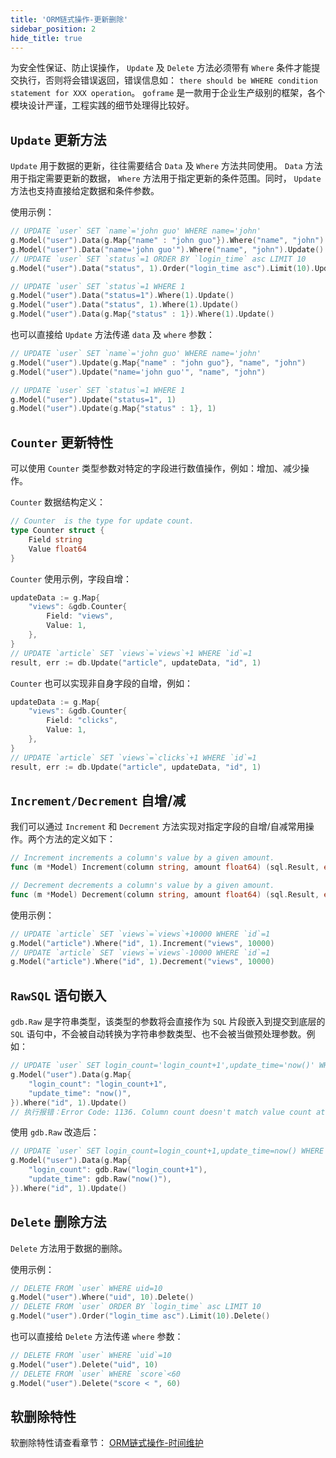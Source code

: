 ```yaml
---
title: 'ORM链式操作-更新删除'
sidebar_position: 2
hide_title: true
---
```


为安全性保证、防止误操作， `Update` 及 `Delete` 方法必须带有 `Where` 条件才能提交执行，否则将会错误返回，错误信息如： `there should be WHERE condition statement for XXX operation`。 `goframe` 是一款用于企业生产级别的框架，各个模块设计严谨，工程实践的细节处理得比较好。

## `Update` 更新方法

`Update` 用于数据的更新，往往需要结合 `Data` 及 `Where` 方法共同使用。 `Data` 方法用于指定需要更新的数据， `Where` 方法用于指定更新的条件范围。同时， `Update` 方法也支持直接给定数据和条件参数。

使用示例：

```go
// UPDATE `user` SET `name`='john guo' WHERE name='john'
g.Model("user").Data(g.Map{"name" : "john guo"}).Where("name", "john").Update()
g.Model("user").Data("name='john guo'").Where("name", "john").Update()
// UPDATE `user` SET `status`=1 ORDER BY `login_time` asc LIMIT 10
g.Model("user").Data("status", 1).Order("login_time asc").Limit(10).Update()

// UPDATE `user` SET `status`=1 WHERE 1
g.Model("user").Data("status=1").Where(1).Update()
g.Model("user").Data("status", 1).Where(1).Update()
g.Model("user").Data(g.Map{"status" : 1}).Where(1).Update()
```

也可以直接给 `Update` 方法传递 `data` 及 `where` 参数：

```go
// UPDATE `user` SET `name`='john guo' WHERE name='john'
g.Model("user").Update(g.Map{"name" : "john guo"}, "name", "john")
g.Model("user").Update("name='john guo'", "name", "john")

// UPDATE `user` SET `status`=1 WHERE 1
g.Model("user").Update("status=1", 1)
g.Model("user").Update(g.Map{"status" : 1}, 1)
```

## `Counter` 更新特性

可以使用 `Counter` 类型参数对特定的字段进行数值操作，例如：增加、减少操作。

`Counter` 数据结构定义：

```go
// Counter  is the type for update count.
type Counter struct {
    Field string
    Value float64
}
```

`Counter` 使用示例，字段自增：

```go
updateData := g.Map{
    "views": &gdb.Counter{
        Field: "views",
        Value: 1,
    },
}
// UPDATE `article` SET `views`=`views`+1 WHERE `id`=1
result, err := db.Update("article", updateData, "id", 1)
```

`Counter` 也可以实现非自身字段的自增，例如：

```go
updateData := g.Map{
    "views": &gdb.Counter{
        Field: "clicks",
        Value: 1,
    },
}
// UPDATE `article` SET `views`=`clicks`+1 WHERE `id`=1
result, err := db.Update("article", updateData, "id", 1)
```

## `Increment/Decrement` 自增/减

我们可以通过 `Increment` 和 `Decrement` 方法实现对指定字段的自增/自减常用操作。两个方法的定义如下：

```go
// Increment increments a column's value by a given amount.
func (m *Model) Increment(column string, amount float64) (sql.Result, error)

// Decrement decrements a column's value by a given amount.
func (m *Model) Decrement(column string, amount float64) (sql.Result, error)
```

使用示例：

```go
// UPDATE `article` SET `views`=`views`+10000 WHERE `id`=1
g.Model("article").Where("id", 1).Increment("views", 10000)
// UPDATE `article` SET `views`=`views`-10000 WHERE `id`=1
g.Model("article").Where("id", 1).Decrement("views", 10000)
```

## `RawSQL` 语句嵌入

`gdb.Raw` 是字符串类型，该类型的参数将会直接作为 `SQL` 片段嵌入到提交到底层的 `SQL` 语句中，不会被自动转换为字符串参数类型、也不会被当做预处理参数。例如：

```go
// UPDATE `user` SET login_count='login_count+1',update_time='now()' WHERE id=1
g.Model("user").Data(g.Map{
    "login_count": "login_count+1",
    "update_time": "now()",
}).Where("id", 1).Update()
// 执行报错：Error Code: 1136. Column count doesn't match value count at row 1
```

使用 `gdb.Raw` 改造后：

```go
// UPDATE `user` SET login_count=login_count+1,update_time=now() WHERE id=1
g.Model("user").Data(g.Map{
    "login_count": gdb.Raw("login_count+1"),
    "update_time": gdb.Raw("now()"),
}).Where("id", 1).Update()
```

## `Delete` 删除方法

`Delete` 方法用于数据的删除。

使用示例：

```go
// DELETE FROM `user` WHERE uid=10
g.Model("user").Where("uid", 10).Delete()
// DELETE FROM `user` ORDER BY `login_time` asc LIMIT 10
g.Model("user").Order("login_time asc").Limit(10).Delete()
```

也可以直接给 `Delete` 方法传递 `where` 参数：

```go
// DELETE FROM `user` WHERE `uid`=10
g.Model("user").Delete("uid", 10)
// DELETE FROM `user` WHERE `score`<60
g.Model("user").Delete("score < ", 60)
```

## 软删除特性

软删除特性请查看章节： [ORM链式操作-时间维护](output/goframe-v2.2-md/核心组件-重点/数据库ORM/ORM链式操作-重点/ORM链式操作-时间维护)
